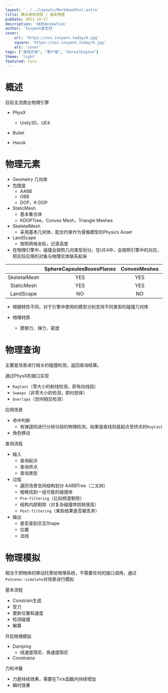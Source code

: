 ```yaml
---
layout: '../../layouts/MarkdownPost.astro'
title: 腾讯游戏学院 | 基本物理
pubDate: 2021-10-17
description: 'UE的Animation'
author: 'Insyent居无何'
cover:
    url: 'https://oss.insyent.today/6.jpg'
    square: 'https://oss.insyent.today/6.jpg'
    alt: 'cover'
tags: ["游戏开发", "客户端", "UnrealEngine"]
theme: 'light'
featured: ture
---
```


# 概述

目前主流商业物理引擎

- PhysX
  - Unity3D、UE4

- Bullet
- Havok

# 物理元素

- Geometry 几何体
- 包围盒
  - AABB
  - OBB
  - DOP，K-DOP
- StaticMesh
  - 基本集合体
  - KDOPTree，Convex Mesh，Triangle Meshes
- SkeletalMesh
  - 采用基本几何体，配合约束作为骨骼模型的Physics Asset
- LandScape
  - 按照网格坐标，记录高度
- 在物理引擎中，碰撞会按照几何类型划分。在UE4中，会按照引擎中的对应，把实际应用的对象与物理实体联系起来

|              | SphereCapsulesBoxesPlanes | ConvexMeshes | TriangleMeshes | HeightFields |
| :----------: | :-----------------------: | :----------: | :------------: | :----------: |
| SkeletalMesh |            YES            |     YES      |       NO       |      NO      |
|  StaticMesh  |            YES            |     YES      |      YES       |      NO      |
|  LandScape   |            NO             |      NO      |      YES       |     YES      |

- 根据特性不同，对于引擎中使用的模型分别支持不同类型的碰撞几何体

- 物理材质
  - 摩擦力、弹力、密度

# 物理查询

主要是场景进行相关的碰撞检测，返回查询结果。

通过PhysX的接口实现

- `RayCast`（零大小的射线检测，即有向线段）
- `Sweeps`（非零大小的检测，即扫掠体）
- `Overlaps`（空间相交检测）

应用场景

- 命中判断
  - 有弹道则进行分帧分段的物理检测，如果是直线则是起点至终点的`RayCast`	
- 角色移动

查询流程

- 输入
  - 查询起点
  - 查询终点
  - 查询类型
- 过程
  - 遍历场景空间结构划分 AABBTree（二叉树）
  - 粗略找到一组可能的碰撞体
  - `Pre-filtering`（比如频道剔除）
  - 结构内部剔除（对复杂碰撞体损耗很高）
  - `Post-filtering`（某些结果是否被丢弃）
- 输出
  - 是否查到交互Shape
  - 位置
  - 法线

# 物理模拟

相当于把物体的移动托管给物理系统，不需要任何的接口调用，通过`PxScene::simulate`对场景进行模拟

基本流程

- Constrain生成
- 受力
- 更新位置和速度
- 检测碰撞
- 解算

开启物理模拟

- Damping
  - 线速度阻尼、角速度阻尼
- Constrains

力和冲量

- 力是持续效果，需要在Tick函数内持续增加
- 瞬时效果
